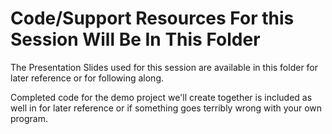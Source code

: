 # Code/Support Resources For this Session Will Be In This Folder

The Presentation Slides used for this session are available in this folder for later reference or for following along.

Completed code for the demo project we'll create together is included as well in for later reference or if something goes terribly wrong with your own program.